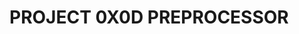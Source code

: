 PROJECT 0X0D PREPROCESSOR
============================================================================================= 
